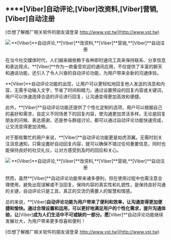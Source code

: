 ## ****[Viber]**自动评论,**[Viber]**改资料,**[Viber]**营销,**[Viber]**自动注册**

[😍想了解推广相关软件的朋友请登录 http://www.vst.tw](http://www.vst.tw)

 <center><img src="https://vst.tw/MP4/tuiguang/png/6.png" alt="**[Viber]**自动评论,**[Viber]**改资料,**[Viber]**营销,**[Viber]**自动注册"></center>

在当今社交媒体时代，人们越来越依赖于各种即时通讯工具来保持联系、分享信息和表达观点。**[Viber]**作为一款备受欢迎的通讯应用，不仅提供了丰富的聊天和通话功能，还引入了令人兴奋的自动评论功能，为用户带来全新的沟通体验。

**[Viber]**自动评论功能的出现，让用户可以更轻松地回复他人发送的消息和内容，无需手动输入文字，节省了时间和精力。通过设置预设的回复内容或关键词，用户可以快速选择合适的评论进行回复，让沟通变得更加高效和便捷。

此外，**[Viber]**自动评论功能还提供了个性化定制的选项，用户可以根据自己的喜好和需求，自定义不同场景下的回复内容，使沟通更加灵活多样。无论是回复朋友的问候、表达感谢，还是参与群组讨论，都可以通过自动评论功能快速完成，让交流变得更加流畅。

对于那些繁忙的用户来说，**[Viber]**自动评论功能更是如虎添翼。无需时刻关注消息通知，只需设置好自动回复内容，就可以确保不错过任何重要信息，同时也能保持良好的社交礼仪，让对方感受到及时的回应和关心。

 <center><img src="https://vst.tw/MP4/tuiguang/png/7.png" alt="**[Viber]**自动评论,**[Viber]**改资料,**[Viber]**营销,**[Viber]**自动注册"></center>

然而，虽然**[Viber]**自动评论功能带来诸多便利，但在使用过程中也需注意合理使用，避免出现误解或不当回复。保持内容的真实性和礼貌性，是保持良好沟通的关键，自动评论只是工具，真正的交流仍需要人的智慧和情感。

总的来说，**[Viber]**自动评论功能为用户带来了便利和效率，让沟通变得更加便捷和愉快。通过合理设置和运用，可以更好地满足用户的个性化需求，提升沟通体验，让**[Viber]**成为人们生活中不可或缺的一部分。愿**[Viber]**自动评论功能继续发展壮大，为用户带来更多惊喜和便利！

[😍想了解推广相关软件的朋友请登录 http://www.vst.tw](http://www.vst.tw)




